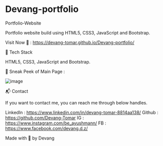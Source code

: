 # Devang-portfolio
Portfolio-Website

Portfolio website build using HTML5, CSS3, JavaScript and Bootstrap.

Visit Now 🚀 : https://devang-tomar.github.io/Devang-portfolio/

📌 Tech Stack

HTML5, CSS3, JavaScript and Bootstrap.

📌 Sneak Peek of Main Page :

![image](https://user-images.githubusercontent.com/32426600/125337944-3c725b80-e36d-11eb-86ee-7796021f3461.png)

📬 Contact

If you want to contact me, you can reach me through below handles.

LinkedIn : https://www.linkedin.com/in/devang-tomar-8814aa138/
Github : https://github.com/Devang-Tomar
IG : https://www.instagram.com/be_ayushmann/
FB : https://www.facebook.com/devang.d.z/

Made with 💖 by Devang
